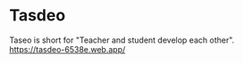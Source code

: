 # Tasdeo
Taseo is short for "Teacher and student develop each other".
https://tasdeo-6538e.web.app/
